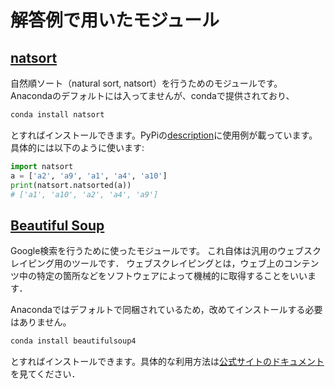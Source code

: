 # 解答例で用いたモジュール

## [natsort](https://pypi.python.org/pypi/natsort)
自然順ソート（natural sort, natsort）を行うためのモジュールです。
Anacondaのデフォルトには入ってませんが、condaで提供されており、

```bash
conda install natsort
```

とすればインストールできます。PyPiの[description](https://pypi.python.org/pypi/natsort)に使用例が載っています。具体的には以下のように使います:

```python
import natsort
a = ['a2', 'a9', 'a1', 'a4', 'a10']
print(natsort.natsorted(a))
# ['a1', 'a10', 'a2', 'a4', 'a9']
```

## [Beautiful Soup](https://www.crummy.com/software/BeautifulSoup/bs4/doc/)

Google検索を行うために使ったモジュールです。
これ自体は汎用のウェブスクレイピング用のツールです．
ウェブスクレイピングとは，ウェブ上のコンテンツ中の特定の箇所などをソフトウェアによって機械的に取得することをいいます．

Anacondaではデフォルトで同梱されているため，改めてインストールする必要はありません。

```bash
conda install beautifulsoup4
```

とすればインストールできます。具体的な利用方法は[公式サイトのドキュメント](https://www.crummy.com/software/BeautifulSoup/bs4/doc/)を見てください．